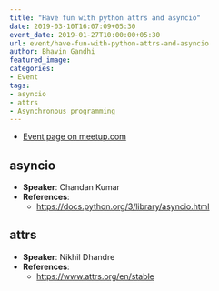 ```yaml
---
title: "Have fun with python attrs and asyncio"
date: 2019-03-10T16:07:09+05:30
event_date: 2019-01-27T10:00:00+05:30
url: event/have-fun-with-python-attrs-and-asyncio
author: Bhavin Gandhi
featured_image:
categories:
- Event
tags:
- asyncio
- attrs
- Asynchronous programming
---
```


  * [Event page on meetup.com](https://www.meetup.com/PythonPune/events/257749384/)

## asyncio
  * **Speaker**: Chandan Kumar
  * **References**:
    * https://docs.python.org/3/library/asyncio.html

## attrs
  * **Speaker**: Nikhil Dhandre
  * **References**:
    * https://www.attrs.org/en/stable
